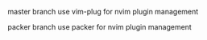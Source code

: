 master branch use vim-plug for nvim plugin management

packer branch use packer for nvim plugin management
